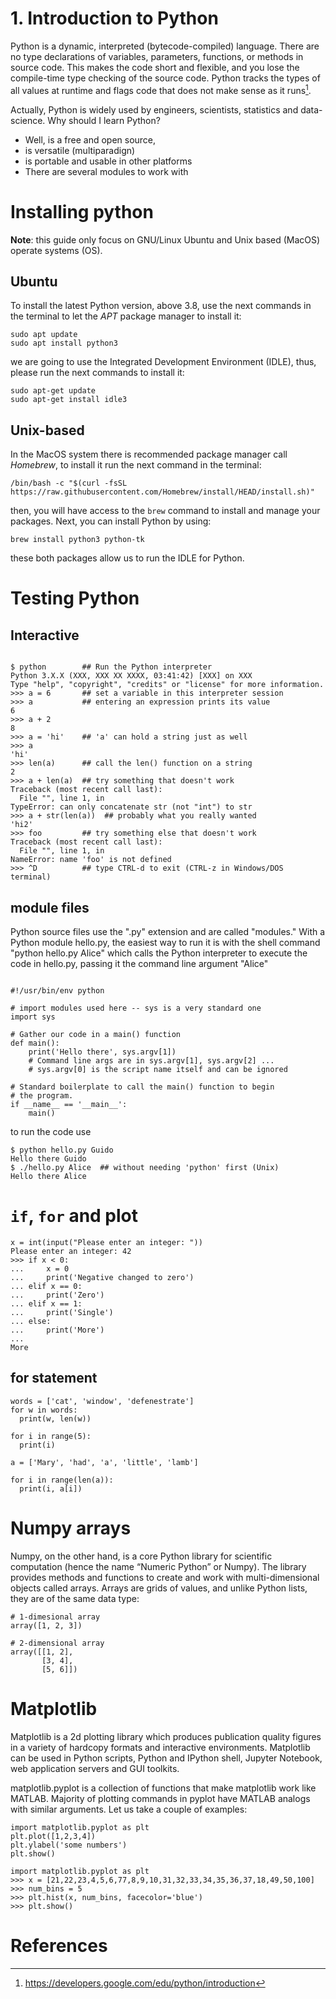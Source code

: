 # 1. Introduction to Python

Python is a dynamic, interpreted (bytecode-compiled) language. There are no type declarations of variables, parameters, functions, or methods in source code. This makes the code short and flexible, and you lose the compile-time type checking of the source code. Python tracks the types of all values at runtime and flags code that does not make sense as it runs[^1].

Actually, Python is widely used by engineers, scientists, statistics and data-science. Why should I learn Python? 

- Well, is a free and open source, 
- is versatile (multiparadign)
- is portable and usable in other platforms
- There are several modules to work with

# Installing python 
**Note**: this guide only focus on GNU/Linux Ubuntu and Unix based (MacOS) operate systems (OS).

## Ubuntu 
To install the latest Python version, above 3.8, use the next commands in the terminal to let the *APT* package manager to install it:

```
sudo apt update
sudo apt install python3
```
we are going to use the Integrated Development Environment (IDLE), thus, please run the next commands to install it:

```
sudo apt-get update
sudo apt-get install idle3
```

## Unix-based
In the MacOS system there is recommended package manager call *Homebrew*, to install it run the next command in the terminal:
```
/bin/bash -c "$(curl -fsSL https://raw.githubusercontent.com/Homebrew/install/HEAD/install.sh)"
```

then, you will have access to the `brew` command to install and manage your packages. Next, you can install Python by using:
```
brew install python3 python-tk
```
these both packages allow us to run the IDLE for Python.

# Testing Python
## Interactive

```

$ python        ## Run the Python interpreter
Python 3.X.X (XXX, XXX XX XXXX, 03:41:42) [XXX] on XXX
Type "help", "copyright", "credits" or "license" for more information.
>>> a = 6       ## set a variable in this interpreter session
>>> a           ## entering an expression prints its value
6
>>> a + 2
8
>>> a = 'hi'    ## 'a' can hold a string just as well
>>> a
'hi'
>>> len(a)      ## call the len() function on a string
2
>>> a + len(a)  ## try something that doesn't work
Traceback (most recent call last):
  File "", line 1, in 
TypeError: can only concatenate str (not "int") to str
>>> a + str(len(a))  ## probably what you really wanted
'hi2'
>>> foo         ## try something else that doesn't work
Traceback (most recent call last):
  File "", line 1, in 
NameError: name 'foo' is not defined
>>> ^D          ## type CTRL-d to exit (CTRL-z in Windows/DOS terminal)
```

## module files

Python source files use the ".py" extension and are called "modules." With a Python module hello.py, the easiest way to run it is with the shell command "python hello.py Alice" which calls the Python interpreter to execute the code in hello.py, passing it the command line argument "Alice"

```

#!/usr/bin/env python

# import modules used here -- sys is a very standard one
import sys

# Gather our code in a main() function
def main():
    print('Hello there', sys.argv[1])
    # Command line args are in sys.argv[1], sys.argv[2] ...
    # sys.argv[0] is the script name itself and can be ignored

# Standard boilerplate to call the main() function to begin
# the program.
if __name__ == '__main__':
    main()
```


to run the code use
```
$ python hello.py Guido
Hello there Guido
$ ./hello.py Alice  ## without needing 'python' first (Unix)
Hello there Alice
```

# `if`, `for` and plot
```
x = int(input("Please enter an integer: "))
Please enter an integer: 42
>>> if x < 0:
...     x = 0
...     print('Negative changed to zero')
... elif x == 0:
...     print('Zero')
... elif x == 1:
...     print('Single')
... else:
...     print('More')
...
More
```
## for statement
```
words = ['cat', 'window', 'defenestrate']
for w in words:
  print(w, len(w))
```

```
for i in range(5):
  print(i)
```

```
a = ['Mary', 'had', 'a', 'little', 'lamb']

for i in range(len(a)):
  print(i, a[i])
```

# Numpy arrays
Numpy, on the other hand, is a core Python library for scientific computation (hence the name “Numeric Python” or Numpy). The library provides methods and functions to create and work with multi-dimensional objects called arrays. Arrays are grids of values, and unlike Python lists, they are of the same data type:

```
# 1-dimesional array
array([1, 2, 3])

# 2-dimensional array
array([[1, 2],
       [3, 4],
       [5, 6]])
```


# Matplotlib

Matplotlib is a 2d plotting library which produces publication quality figures in a variety of hardcopy formats and interactive environments. Matplotlib can be used in Python scripts, Python and IPython shell, Jupyter Notebook, web application servers and GUI toolkits.

matplotlib.pyplot is a collection of functions that make matplotlib work like MATLAB. Majority of plotting commands in pyplot have MATLAB analogs with similar arguments. Let us take a couple of examples:

```
import matplotlib.pyplot as plt
plt.plot([1,2,3,4])
plt.ylabel('some numbers')
plt.show()
```

```
import matplotlib.pyplot as plt
>>> x = [21,22,23,4,5,6,77,8,9,10,31,32,33,34,35,36,37,18,49,50,100]
>>> num_bins = 5
>>> plt.hist(x, num_bins, facecolor='blue')
>>> plt.show()
```

# References

[^1]: https://developers.google.com/edu/python/introduction
